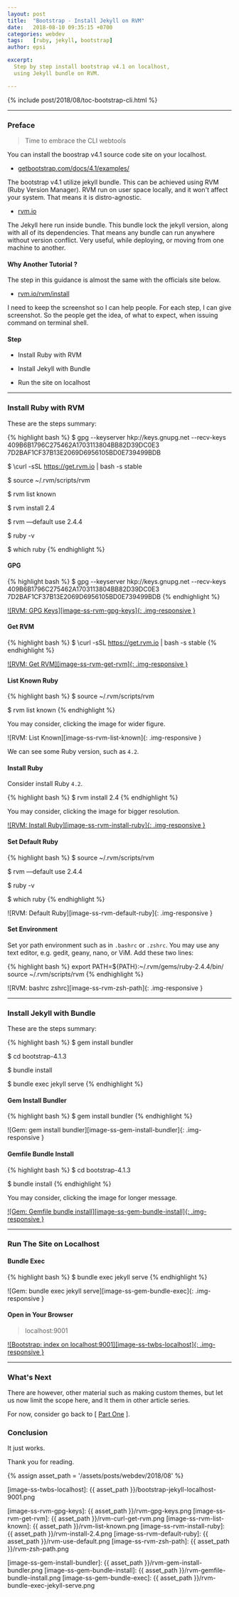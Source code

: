 ```yaml
---
layout: post
title:  "Bootstrap - Install Jekyll on RVM"
date:   2018-08-10 09:35:15 +0700
categories: webdev
tags:   [ruby, jekyll, bootstrap]
author: epsi

excerpt:
  Step by step install bootstrap v4.1 on localhost,
  using Jekyll bundle on RVM.  

---
```


{% include post/2018/08/toc-bootstrap-cli.html %}

-- -- --

### Preface

> Time to embrace the CLI webtools

You can install the boostrap v4.1 source code site on your localhost.

*	[getbootstrap.com/docs/4.1/examples/](https://getbootstrap.com/docs/4.1/examples/)

The bootstrap v4.1 utilize jekyll bundle.
This can be achieved using RVM (Ruby Version Manager).
RVM run on user space locally, and it won't affect your system.
That means it is distro-agnostic.

*	[rvm.io](https://rvm.io)

The Jekyll here run inside bundle.
This bundle lock the jekyll version, 
along with all of its dependencies.
That means any bundle can run anywhere without version conflict.
Very useful, while deploying, or moving from one machine to another.

#### Why Another Tutorial ?

The step in this guidance is
almost the same with the officials site below.

*	[rvm.io/rvm/install](https://rvm.io/rvm/install)

I need to keep the screenshot so I can help people.
For each step, I can give screenshot.
So the people get the idea, of what to expect,
when issuing command on terminal shell.

#### Step

*	Install Ruby with RVM

*	Install Jekyll with Bundle

*	Run the site on localhost

-- -- --

### Install Ruby with RVM

These are the steps summary:

{% highlight bash %}
$ gpg --keyserver hkp://keys.gnupg.net --recv-keys \
  409B6B1796C275462A1703113804BB82D39DC0E3 \
  7D2BAF1CF37B13E2069D6956105BD0E739499BDB

$ \curl -sSL https://get.rvm.io | bash -s stable

$ source ~/.rvm/scripts/rvm

$ rvm list known

$ rvm install 2.4

$ rvm —default use 2.4.4

$ ruby -v

$ which ruby
{% endhighlight %}

#### GPG

{% highlight bash %}
$ gpg --keyserver hkp://keys.gnupg.net --recv-keys \
  409B6B1796C275462A1703113804BB82D39DC0E3 \
  7D2BAF1CF37B13E2069D6956105BD0E739499BDB
{% endhighlight %}

[![RVM: GPG Keys][image-ss-rvm-gpg-keys]{: .img-responsive }][photo-ss-rvm-gpg-keys]

#### Get RVM

{% highlight bash %}
$ \curl -sSL https://get.rvm.io | bash -s stable
{% endhighlight %}

[![RVM: Get RVM][image-ss-rvm-get-rvm]{: .img-responsive }][photo-ss-rvm-get-rvm]

#### List Known Ruby

{% highlight bash %}
$ source ~/.rvm/scripts/rvm

$ rvm list known
{% endhighlight %}

You may consider, clicking the image for wider figure.

![RVM: List Known][image-ss-rvm-list-known]{: .img-responsive }

We can see some Ruby version, such as <code>4.2</code>.

#### Install Ruby

Consider install Ruby <code>4.2</code>.

{% highlight bash %}
$ rvm install 2.4
{% endhighlight %}

You may consider, clicking the image for bigger resolution.

[![RVM: Install Ruby][image-ss-rvm-install-ruby]{: .img-responsive }][photo-ss-rvm-install-ruby]

#### Set Default Ruby

{% highlight bash %}
$ source ~/.rvm/scripts/rvm

$ rvm —default use 2.4.4

$ ruby -v

$ which ruby
{% endhighlight %}

![RVM: Default Ruby][image-ss-rvm-default-ruby]{: .img-responsive }

#### Set Environment

Set yor path environment
such as in <code>.bashrc</code> or <code>.zshrc</code>.
You may use any text editor, e.g. gedit, geany, nano, or ViM.
Add these two lines:

{% highlight bash %}
export PATH=${PATH}:~/.rvm/gems/ruby-2.4.4/bin/
source ~/.rvm/scripts/rvm
{% endhighlight %}

![RVM: bashrc zshrc][image-ss-rvm-zsh-path]{: .img-responsive }

-- -- --

### Install Jekyll with Bundle

These are the steps summary:

{% highlight bash %}
$ gem install bundler

$ cd bootstrap-4.1.3

$ bundle install

$ bundle exec jekyll serve
{% endhighlight %}

#### Gem Install Bundler

{% highlight bash %}
$ gem install bundler
{% endhighlight %}

![Gem: gem install bundler][image-ss-gem-install-bundler]{: .img-responsive }

#### Gemfile Bundle Install

{% highlight bash %}
$ cd bootstrap-4.1.3

$ bundle install
{% endhighlight %}

You may consider, clicking the image for longer message.

[![Gem: Gemfile bundle install][image-ss-gem-bundle-install]{: .img-responsive }][photo-ss-gem-bundle-install]

-- -- --

###	Run The Site on Localhost

#### Bundle Exec

{% highlight bash %}
$ bundle exec jekyll serve
{% endhighlight %}

![Gem: bundle exec jekyll serve][image-ss-gem-bundle-exec]{: .img-responsive }

#### Open in Your Browser

> localhost:9001

[![Bootstrap: index on localhost:9001][image-ss-twbs-localhost]{: .img-responsive }][photo-ss-twbs-localhost]

-- -- --

### What's Next

There are however, other material such as making custom themes,
but let us now limit the scope here,
and lt them in other article series.

For now, consider go back to [ [Part One][local-part-one] ].

### Conclusion

It just works.

Thank you for reading.

[//]: <> ( -- -- -- links below -- -- -- )

{% assign asset_path = '/assets/posts/webdev/2018/08' %}

[local-part-one]:	/webdev/2018/08/09/bootstrap-cli.html

[image-ss-twbs-localhost]:      {{ asset_path }}/bootstrap-jekyll-localhost-9001.png

[image-ss-rvm-gpg-keys]:        {{ asset_path }}/rvm-gpg-keys.png
[image-ss-rvm-get-rvm]:         {{ asset_path }}/rvm-curl-get-rvm.png
[image-ss-rvm-list-known]:      {{ asset_path }}/rvm-list-known.png
[image-ss-rvm-install-ruby]:    {{ asset_path }}/rvm-install-2.4.png
[image-ss-rvm-default-ruby]:    {{ asset_path }}/rvm-use-default.png
[image-ss-rvm-zsh-path]:        {{ asset_path }}/rvm-zsh-path.png

[image-ss-gem-install-bundler]: {{ asset_path }}/rvm-gem-install-bundler.png
[image-ss-gem-bundle-install]:  {{ asset_path }}/rvm-gemfile-bundle-install.png
[image-ss-gem-bundle-exec]:     {{ asset_path }}/rvm-bundle-exec-jekyll-serve.png

[photo-ss-rvm-gpg-keys]:        https://photos.google.com/share/AF1QipMCFikwVY_d7DR9OMOmp-t4qwKDgluWO9lU6qK01_y9IUYA7eorvCdHkmRrRxnatA/photo/AF1QipOer6IOrEbYiMKJ6gazdDYaV5StiHveoCNvW3Ns?key=U2l0bFJCRFZuY00xOUlCeUhiRGVEOTJESVo5MmFR
[photo-ss-twbs-localhost]:      https://photos.google.com/share/AF1QipMCFikwVY_d7DR9OMOmp-t4qwKDgluWO9lU6qK01_y9IUYA7eorvCdHkmRrRxnatA/photo/AF1QipMZT23PSSIcKGlXaQpCxhqR8ylPM2i8SRApvvTt?key=U2l0bFJCRFZuY00xOUlCeUhiRGVEOTJESVo5MmFR
[photo-ss-gem-bundle-install]:  https://photos.google.com/share/AF1QipMCFikwVY_d7DR9OMOmp-t4qwKDgluWO9lU6qK01_y9IUYA7eorvCdHkmRrRxnatA/photo/AF1QipNvQbqt63E6XUs9KysKEiQZ4tXKjN93IsZoT2aL?key=U2l0bFJCRFZuY00xOUlCeUhiRGVEOTJESVo5MmFR
[photo-ss-rvm-get-rvm]:         https://photos.google.com/share/AF1QipMCFikwVY_d7DR9OMOmp-t4qwKDgluWO9lU6qK01_y9IUYA7eorvCdHkmRrRxnatA/photo/AF1QipMj5ZJY6vREheNRVTfZug10GDarRAsg3N-DJemc?key=U2l0bFJCRFZuY00xOUlCeUhiRGVEOTJESVo5MmFR
[photo-ss-rvm-install-ruby]:    https://photos.google.com/share/AF1QipMCFikwVY_d7DR9OMOmp-t4qwKDgluWO9lU6qK01_y9IUYA7eorvCdHkmRrRxnatA/photo/AF1QipMv1orEVwsjmcupS4-eAEnt-bcH2qsjiitRi3k1?key=U2l0bFJCRFZuY00xOUlCeUhiRGVEOTJESVo5MmFR
